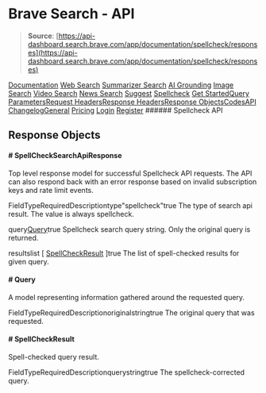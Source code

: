 # Brave Search - API

> **Source**: [https://api-dashboard.search.brave.com/app/documentation/spellcheck/responses](https://api-dashboard.search.brave.com/app/documentation/spellcheck/responses)


[](https://api-dashboard.search.brave.com/app/dashboard)  [](https://api-dashboard.search.brave.com/app/dashboard)  [Documentation](https://api-dashboard.search.brave.com/app/documentation) [Web Search](https://api-dashboard.search.brave.com/app/documentation/web-search) [Summarizer Search](https://api-dashboard.search.brave.com/app/documentation/summarizer-search) [AI Grounding](https://api-dashboard.search.brave.com/app/documentation/ai-grounding) [Image Search](https://api-dashboard.search.brave.com/app/documentation/image-search) [Video Search](https://api-dashboard.search.brave.com/app/documentation/video-search) [News Search](https://api-dashboard.search.brave.com/app/documentation/news-search) [Suggest](https://api-dashboard.search.brave.com/app/documentation/suggest) [Spellcheck](https://api-dashboard.search.brave.com/app/documentation/spellcheck) [Get Started](https://api-dashboard.search.brave.com/app/documentation/spellcheck/get-started)[Query Parameters](https://api-dashboard.search.brave.com/app/documentation/spellcheck/query)[Request Headers](https://api-dashboard.search.brave.com/app/documentation/spellcheck/request-headers)[Response Headers](https://api-dashboard.search.brave.com/app/documentation/spellcheck/response-headers)[Response Objects](https://api-dashboard.search.brave.com/app/documentation/spellcheck/responses)[Codes](https://api-dashboard.search.brave.com/app/documentation/spellcheck/codes)[API Changelog](https://api-dashboard.search.brave.com/app/documentation/spellcheck/api-changelog)[General](https://api-dashboard.search.brave.com/app/documentation/general) [Pricing](https://api-dashboard.search.brave.com/app/plans)    [Login](https://api-dashboard.search.brave.com/login) [Register](https://api-dashboard.search.brave.com/register) ###### Spellcheck API

 ## Response Objects

 #### # SpellCheckSearchApiResponse

  Top level response model for successful Spellcheck API requests.     The API can also respond back with an error response based on invalid subscription keys and rate limit events.

 FieldTypeRequiredDescriptiontype"spellcheck"true The type of search api result. The value is always spellcheck.

query[Query](https://api-dashboard.search.brave.com#Query)true Spellcheck search query string. Only the original query is returned.

resultslist [ [SpellCheckResult](https://api-dashboard.search.brave.com#SpellCheckResult) ]true The list of spell-checked results for given query.

#### # Query

  A model representing information gathered around the requested query.

 FieldTypeRequiredDescriptionoriginalstringtrue The original query that was requested.

#### # SpellCheckResult

  Spell-checked query result.

 FieldTypeRequiredDescriptionquerystringtrue The spellcheck-corrected query.

 